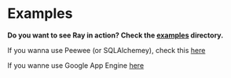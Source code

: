# Examples

**Do you want to see Ray in action? Check the [examples](https://github.com/felipevolpone/ray/tree/master/examples) directory.**


If you wanna use Peewee (or SQLAlchemey), check this [here](https://github.com/felipevolpone/ray/tree/master/examples/one-file-example)

If you wanne use Google App Engine [here](https://github.com/felipevolpone/ray/tree/master/examples/gae-example)
